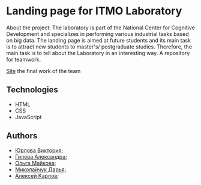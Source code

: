 # Landing page for ITMO Laboratory
About the project: The laboratory is part of the National Center for Cognitive Development and specializes in performing various industrial tasks based on big data.
The landing page is aimed at future students and its main task is to attract new students to master's/ postgraduate studies. Therefore, the main task is to tell about the Laboratory in an interesting way.
A repository for teamwork.

[Site](https://omaykova.github.io/ITMO/) the final work of the team

## Technologies
* HTML
* CSS
* JavaScript

## Authors
- [Юрлова Виктория](https://github.com/yurlovaviktoriya);
- [Гилева Александра](https://github.com/agilyova);
- [Ольга Майкова](https://github.com/Dolka84);
- [Миколайчук Дарья](https://github.com/dashimiko);
- [Алексей Карпов](https://github.com/lexKarpov);
